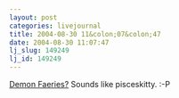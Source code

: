 ```yaml
---
layout: post
categories: livejournal
title: 2004-08-30 11&colon;07&colon;47
date: 2004-08-30 11:07:47
lj_slug: 149249
lj_id: 149249
---
```

[Demon Faeries?](http://www.nuklearpower.com/daily.php?date=040410) Sounds like pisceskitty. :-P

